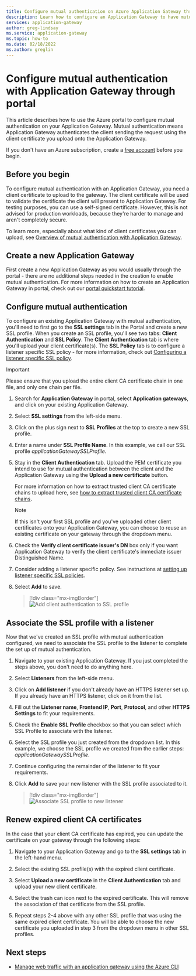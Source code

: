 ```yaml
---
title: Configure mutual authentication on Azure Application Gateway through portal
description: Learn how to configure an Application Gateway to have mutual authentication through portal 
services: application-gateway
author: greg-lindsay
ms.service: application-gateway
ms.topic: how-to
ms.date: 02/18/2022
ms.author: greglin
---
```


# Configure mutual authentication with Application Gateway through portal 

This article describes how to use the Azure portal to configure mutual authentication on your Application Gateway. Mutual authentication means Application Gateway authenticates the client sending the request using the client certificate you upload onto the Application Gateway. 

If you don't have an Azure subscription, create a [free account](https://azure.microsoft.com/free/?WT.mc_id=A261C142F) before you begin.

## Before you begin

To configure mutual authentication with an Application Gateway, you need a client certificate to upload to the gateway. The client certificate will be used to validate the certificate the client will present to Application Gateway. For testing purposes, you can use a self-signed certificate. However, this is not advised for production workloads, because they're harder to manage and aren't completely secure. 

To learn more, especially about what kind of client certificates you can upload, see [Overview of mutual authentication with Application Gateway](./mutual-authentication-overview.md#certificates-supported-for-mutual-authentication).

## Create a new Application Gateway

First create a new Application Gateway as you would usually through the portal - there are no additional steps needed in the creation to enable mutual authentication. For more information on how to create an Application Gateway in portal, check out our [portal quickstart tutorial](./quick-create-portal.md).

## Configure mutual authentication 

To configure an existing Application Gateway with mutual authentication, you'll need to first go to the **SSL settings** tab in the Portal and create a new SSL profile. When you create an SSL profile, you'll see two tabs: **Client Authentication** and **SSL Policy**. The **Client Authentication** tab is where you'll upload your client certificate(s). The **SSL Policy** tab is to configure a listener specific SSL policy - for more information, check out [Configuring a listener specific SSL policy](./application-gateway-configure-listener-specific-ssl-policy.md).

> [!IMPORTANT]
> Please ensure that you upload the entire client CA certificate chain in one file, and only one chain per file.

1. Search for **Application Gateway** in portal, select **Application gateways**, and click on your existing Application Gateway.

2. Select **SSL settings** from the left-side menu.

3. Click on the plus sign next to **SSL Profiles** at the top to create a new SSL profile.

4. Enter a name under **SSL Profile Name**. In this example, we call our SSL profile *applicationGatewaySSLProfile*. 

5. Stay in the **Client Authentication** tab. Upload the PEM certificate you intend to use for mutual authentication between the client and the Application Gateway using the **Upload a new certificate** button. 

    For more information on how to extract trusted client CA certificate chains to upload here, see [how to extract trusted client CA certificate chains](./mutual-authentication-certificate-management.md).

   > [!NOTE]
   > If this isn't your first SSL profile and you've uploaded other client certificates onto your Application Gateway, you can choose to reuse an existing certificate on your gateway through the dropdown menu. 

6. Check the **Verify client certificate issuer's DN** box only if you want Application Gateway to verify the client certificate's immediate issuer Distinguished Name. 

7. Consider adding a listener specific policy. See instructions at [setting up listener specific SSL policies](./application-gateway-configure-listener-specific-ssl-policy.md).

8. Select **Add** to save.
    > [!div class="mx-imgBorder"]
    > ![Add client authentication to SSL profile](./media/mutual-authentication-portal/mutual-authentication-portal.png)

## Associate the SSL profile with a listener

Now that we've created an SSL profile with mutual authentication configured, we need to associate the SSL profile to the listener to complete the set up of mutual authentication. 

1. Navigate to your existing Application Gateway. If you just completed the steps above, you don't need to do anything here. 

2. Select **Listeners** from the left-side menu. 

3. Click on **Add listener** if you don't already have an HTTPS listener set up. If you already have an HTTPS listener, click on it from the list. 

4. Fill out the **Listener name**, **Frontend IP**, **Port**, **Protocol**, and other **HTTPS Settings** to fit your requirements.

5. Check the **Enable SSL Profile** checkbox so that you can select which SSL Profile to associate with the listener. 

6. Select the SSL profile you just created from the dropdown list. In this example, we choose the SSL profile we created from the earlier steps: *applicationGatewaySSLProfile*. 

7. Continue configuring the remainder of the listener to fit your requirements. 

8. Click **Add** to save your new listener with the SSL profile associated to it. 

    > [!div class="mx-imgBorder"]
    > ![Associate SSL profile to new listener](./media/mutual-authentication-portal/mutual-authentication-listener-portal.png)

## Renew expired client CA certificates

In the case that your client CA certificate has expired, you can update the certificate on your gateway through the following steps: 

1. Navigate to your Application Gateway and go to the **SSL settings** tab in the left-hand menu. 
 
1. Select the existing SSL profile(s) with the expired client certificate. 
 
1. Select **Upload a new certificate** in the **Client Authentication** tab and upload your new client certificate. 
 
1. Select the trash can icon next to the expired certificate. This will remove the association of that certificate from the SSL profile. 

1. Repeat steps 2-4 above with any other SSL profile that was using the same expired client certificate. You will be able to choose the new certificate you uploaded in step 3 from the dropdown menu in other SSL profiles.

## Next steps

- [Manage web traffic with an application gateway using the Azure CLI](./tutorial-manage-web-traffic-cli.md)
